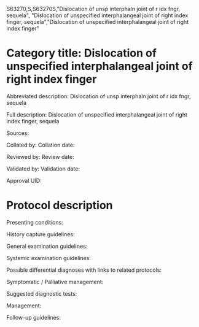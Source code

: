 S63270,S,S63270S,"Dislocation of unsp interphaln joint of r idx fngr, sequela", "Dislocation of unspecified interphalangeal joint of right index finger, sequela","Dislocation of unspecified interphalangeal joint of right index finger"
# Category title: Dislocation of unspecified interphalangeal joint of right index finger

Abbreviated description: Dislocation of unsp interphaln joint of r idx fngr, sequela

Full description: Dislocation of unspecified interphalangeal joint of right index finger, sequela

Sources:

Collated by:
Collation date:

Reviewed by:
Review date:

Validated by:
Validation date:

Approval UID:

# Protocol description

Presenting conditions:

History capture guidelines:

General examination guidelines:

Systemic examination guidelines:

Possible differential diagnoses with links to related protocols:

Symptomatic / Palliative management:

Suggested diagnostic tests:

Management:

Follow-up guidelines:
